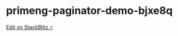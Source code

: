 # primeng-paginator-demo-bjxe8q

[Edit on StackBlitz ⚡️](https://stackblitz.com/edit/primeng-paginator-demo-bjxe8q)